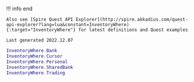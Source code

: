 !!! info end

    Also see [Spire Quest API Explorer](http://spire.akkadius.com/quest-api-explorer?lang=lua&constant=InventoryWhere){:target="InventoryWhere"} for latest definitions and Quest examples

    Last generated 2022.12.07

``` lua
InventoryWhere.Bank
InventoryWhere.Cursor
InventoryWhere.Personal
InventoryWhere.SharedBank
InventoryWhere.Trading

```
